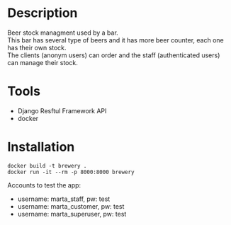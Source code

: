 # Description 

Beer stock  managment used by a bar.  
This bar has several type of beers and it has more beer counter, each one has their own stock.  
The clients (anonym users) can order and the staff (authenticated users) can manage their stock.  

# Tools

- Django Resftul Framework API
- docker

# Installation
```
docker build -t brewery .
docker run -it --rm -p 8000:8000 brewery
```
Accounts to test the app:   
- username: marta_staff, pw: test   
- username: marta_customer, pw: test   
- username: marta_superuser, pw: test   
